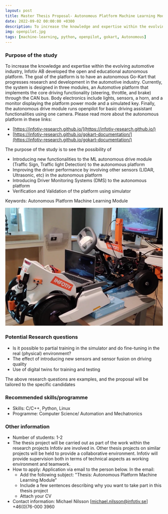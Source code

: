 ```yaml
---
layout: post
title: Master Thesis Proposal- Autonomous Platform Machine Learning Module
date: 2022-09-02 00:00:00 +0300
description: To increase the knowledge and expertise within the evolving automotive industry, Infotiv AB developed the open and educational autonomous platform. The goal of the platform is to have an autonomous Go-Kart that progresses research and development in the automotive industry.
img: openpilot.jpg
tags: [machine-learning, python, openpilot, gokart, Autonomous]
---
```



### Purpose of the study
To increase the knowledge and expertise within the evolving automotive industry, Infotiv AB developed the open and educational autonomous platform. The goal of the platform is to have an autonomous Go-Kart that progresses research and development in the automotive industry.
Currently, the system is designed in three modules, an Automotive platform that implements the core driving functionality (steering, throttle, and brake) through the CAN bus. Body electronics include lights, sensors, a horn, and a monitor displaying the platform power mode and a simulated key. Finally, the autonomous drive module runs openpilot for basic driving assistant functionalities using one camera. Please read more about the autonomous platform in these links:

- [https://infotiv-research.github.io/](https://infotiv-research.github.io/) 
- [https://infotiv-research.github.io/gokart-documentation/](https://infotiv-research.github.io/gokart-documentation/) 


The purpose of the study is to see the possibility of

 - Introducing new functionalities to the ML autonomous drive module (Traffic Sign, Traffic light Detection) to the autonomous platform
 - Improving the driver performance by involving other sensors (LIDAR, Ultrasonic, etc) in the autonomous platform
 - Introducing Driver Monitoring Systems (DMS) to the autonomous platform
 - Verification and Validation of the platform using simulator

Keywords: Autonomous Platform Machine Learning Module

![GoKart autonomous platform](/assets/img/gokart-ml.png)


### Potential Research questions

 - Is it possible to partial training in the simulator and do fine-tuning in the real (physical) environment?
 - The effect of introducing new sensors and sensor fusion on driving quality
 - Use of digital twins for training and testing

The above research questions are examples, and the proposal will be tailored to the specific candidates

### Recommended skills/programme

 - Skills: C/C++, Python, Linux
 - Programme: Computer Science/ Automation and Mechatronics

### Other information

 - Number of students: 1-2
 - The thesis project will be carried out as part of the work within the research projects Infotiv are involved in. Other thesis projects on similar projects will be held to provide a collaborative environment. Infotiv will provide supervision both in terms of technical aspects as working environment and teamwork.
 - How to apply: Application via email to the person below. In the email:
     * Add the following subject: "Thesis: Autonomous Platform Machine Learning Module"
     * Include a few sentences describing why you want to take part in this thesis project
     * Attach your CV
 - Contact information: Michael Nilsson [michael.nilsson@infotiv.se] +46(0)76-000 3960
